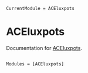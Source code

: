 ```@meta
CurrentModule = ACEluxpots
```

# ACEluxpots

Documentation for [ACEluxpots](https://github.com/ortner/ACEluxpots.jl).

```@index
```

```@autodocs
Modules = [ACEluxpots]
```
